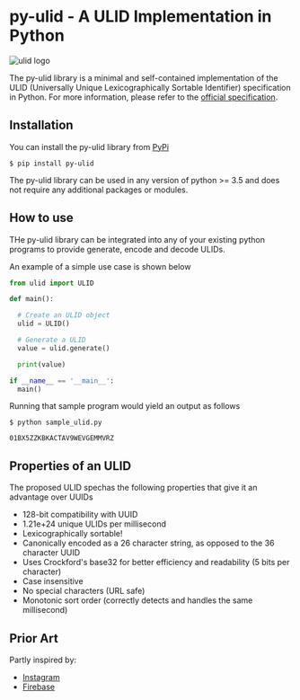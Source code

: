 # py-ulid - A ULID Implementation in Python

![ulid logo](https://raw.githubusercontent.com/tsmanikandan/py-ulid/master/logo.png)

The py-ulid library is a minimal and self-contained implementation of the ULID (Universally Unique Lexicographically Sortable Identifier) specification in Python.
For more information, please refer to the [official specification](https://github.com/ulid/spec).

## Installation

You can install the py-ulid library from [PyPi](https://pypi.org)

```shell
$ pip install py-ulid
```

The py-ulid library can be used in any version of python >= 3.5 and does not require any additional packages or modules.

## How to use

THe py-ulid library can be integrated into any of your existing python programs to provide generate, encode and decode ULIDs.

An example of a simple use case is shown below

```python
from ulid import ULID

def main():

  # Create an ULID object
  ulid = ULID()

  # Generate a ULID
  value = ulid.generate()

  print(value)

if __name__ == '__main__':
  main()
```

Running that sample program would yield an output as follows

```shell
$ python sample_ulid.py

01BX5ZZKBKACTAV9WEVGEMMVRZ
```

## Properties of an ULID

The proposed ULID spechas the following properties that give it an advantage over UUIDs

* 128-bit compatibility with UUID
* 1.21e+24 unique ULIDs per millisecond
* Lexicographically sortable!
* Canonically encoded as a 26 character string, as opposed to the 36 character UUID
* Uses Crockford's base32 for better efficiency and readability (5 bits per character)
* Case insensitive
* No special characters (URL safe)
* Monotonic sort order (correctly detects and handles the same millisecond)

## Prior Art

Partly inspired by:

* [Instagram](http://instagram-engineering.tumblr.com/post/10853187575/sharding-ids-at-instagram)
* [Firebase](https://firebase.googleblog.com/2015/02/the-2120-ways-to-ensure-unique_68.html)
